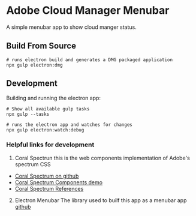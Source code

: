# Adobe Cloud Manager Menubar
A simple menubar app to show cloud manger status.


## Build From Source

```
# runs electron build and generates a DMG packaged application
npx gulp electron:dmg
```

## Development

Building and running the electron app:

```
# Show all available gulp tasks
npx gulp --tasks
```

```
# runs the electron app and watches for changes
npx gulp electron:watch:debug
```
### Helpful links for development

1. Coral Spectrun
  this is the web components implementation of Adobe's spectrum CSS
  - [Coral Spectrum on github](https://github.com/adobe/coral-spectrum)
  - [Coral Spectrum Components demo](https://opensource.adobe.com/coral-spectrum/dist/examples)
  - [Coral Spectrum References](https://opensource.adobe.com/coral-spectrum/dist/documentation/identifiers.html)

2. Electron Menubar
  The library used to builf this app as a menubar app [github](https://github.com/maxogden/menubar)
